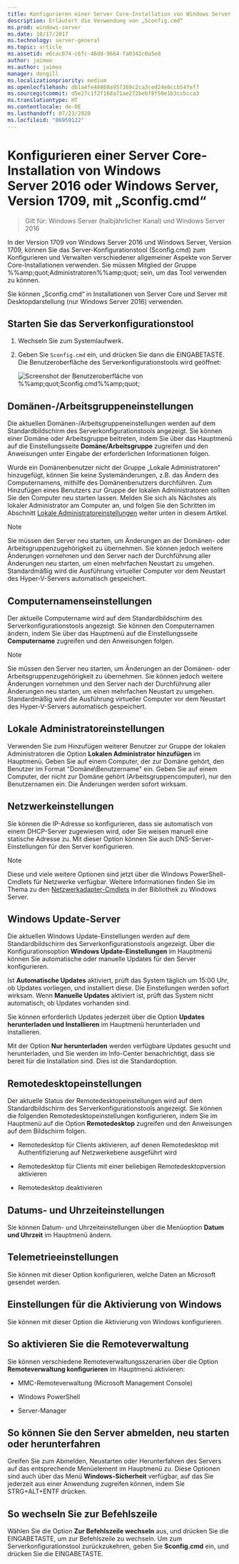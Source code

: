 ```yaml
---
title: Konfigurieren einer Server Core-Installation von Windows Server mit „Sconfig.cmd“
description: Erläutert die Verwendung von „Sconfig.cmd“
ms.prod: windows-server
ms.date: 10/17/2017
ms.technology: server-general
ms.topic: article
ms.assetid: e6cac074-c6fc-46dd-9664-fa0342c0a5e8
author: jaimeo
ms.author: jaimeo
manager: dongill
ms.localizationpriority: medium
ms.openlocfilehash: db1a4fe48460a957369c2ca3ced24e0ccb54fef7
ms.sourcegitcommit: d5e27c1f2f168a71ae272bebf8f50e1b3ccbcca3
ms.translationtype: HT
ms.contentlocale: de-DE
ms.lasthandoff: 07/23/2020
ms.locfileid: "86959122"
---
```

# <a name="configure-a-server-core-installation-of-windows-server-2016-or-windows-server-version-1709-with-sconfigcmd"></a>Konfigurieren einer Server Core-Installation von Windows Server 2016 oder Windows Server, Version 1709, mit „Sconfig.cmd“

> Gilt für: Windows Server (halbjährlicher Kanal) und Windows Server 2016

In der Version 1709 von Windows Server 2016 und Windows Server, Version 1709, können Sie das Server-Konfigurationstool (Sconfig.cmd) zum Konfigurieren und Verwalten verschiedener allgemeiner Aspekte von Server Core-Installationen verwenden. Sie müssen Mitglied der Gruppe %%amp;quot;Administratoren%%amp;quot; sein, um das Tool verwenden zu können.

Sie können „Sconfig.cmd“ in Installationen von Server Core und Server mit Desktopdarstellung (nur Windows Server 2016) verwenden.

## <a name="start-the-server-configuration-tool"></a>Starten Sie das Serverkonfigurationstool

1. Wechseln Sie zum Systemlaufwerk.

2. Geben Sie `Sconfig.cmd` ein, und drücken Sie dann die EINGABETASTE. Die Benutzeroberfläche des Serverkonfigurationstools wird geöffnet:

    ![Screenshot der Benutzeroberfläche von %%amp;quot;Sconfig.cmd%%amp;quot;](media/mainsconfigpage.png)

## <a name="domainworkgroup-settings"></a>Domänen-/Arbeitsgruppeneinstellungen

Die aktuellen Domänen-/Arbeitsgruppeneinstellungen werden auf dem Standardbildschirm des Serverkonfigurationstools angezeigt. Sie können einer Domäne oder Arbeitsgruppe beitreten, indem Sie über das Hauptmenü auf die Einstellungsseite **Domäne/Arbeitsgruppe** zugreifen und den Anweisungen unter Eingabe der erforderlichen Informationen folgen.

Wurde ein Domänenbenutzer nicht der Gruppe „Lokale Administratoren“ hinzugefügt, können Sie keine Systemänderungen, z.B. das Ändern des Computernamens, mithilfe des Domänenbenutzers durchführen. Zum Hinzufügen eines Benutzers zur Gruppe der lokalen Administratoren sollten Sie den Computer neu starten lassen. Melden Sie sich als Nächstes als lokaler Administrator am Computer an, und folgen Sie den Schritten im Abschnitt [Lokale Administratoreinstellungen](#local-administrator-settings) weiter unten in diesem Artikel.

> [!NOTE]
> Sie müssen den Server neu starten, um Änderungen an der Domänen- oder Arbeitsgruppenzugehörigkeit zu übernehmen. Sie können jedoch weitere Änderungen vornehmen und den Server nach der Durchführung aller Änderungen neu starten, um einen mehrfachen Neustart zu umgehen. Standardmäßig wird die Ausführung virtueller Computer vor dem Neustart des Hyper-V-Servers automatisch gespeichert.

## <a name="computer-name-settings"></a>Computernamenseinstellungen

Der aktuelle Computername wird auf dem Standardbildschirm des Serverkonfigurationstools angezeigt. Sie können den Computernamen ändern, indem Sie über das Hauptmenü auf die Einstellungsseite **Computername** zugreifen und den Anweisungen folgen.

> [!NOTE]
> Sie müssen den Server neu starten, um Änderungen an der Domänen- oder Arbeitsgruppenzugehörigkeit zu übernehmen. Sie können jedoch weitere Änderungen vornehmen und den Server nach der Durchführung aller Änderungen neu starten, um einen mehrfachen Neustart zu umgehen. Standardmäßig wird die Ausführung virtueller Computer vor dem Neustart des Hyper-V-Servers automatisch gespeichert.

## <a name="local-administrator-settings"></a>Lokale Administratoreinstellungen

Verwenden Sie zum Hinzufügen weiterer Benutzer zur Gruppe der lokalen Administratoren die Option **Lokalen Administrator hinzufügen** im Hauptmenü. Geben Sie auf einem Computer, der zur Domäne gehört, den Benutzer im Format "Domäne\Benutzername" ein. Geben Sie auf einem Computer, der nicht zur Domäne gehört (Arbeitsgruppencomputer), nur den Benutzernamen ein. Die Änderungen werden sofort wirksam.

## <a name="network-settings"></a>Netzwerkeinstellungen

Sie können die IP-Adresse so konfigurieren, dass sie automatisch von einem DHCP-Server zugewiesen wird, oder Sie weisen manuell eine statische Adresse zu. Mit dieser Option können Sie auch DNS-Server-Einstellungen für den Server konfigurieren.

> [!NOTE]
> Diese und viele weitere Optionen sind jetzt über die Windows PowerShell-Cmdlets für Netzwerke verfügbar. Weitere Informationen finden Sie im Thema zu den [Netzwerkadapter-Cmdlets](/powershell/module/netadapter/?view=win10-ps) in der Bibliothek zu Windows Server.

## <a name="windows-update-settings"></a>Windows Update-Server

Die aktuellen Windows Update-Einstellungen werden auf dem Standardbildschirm des Serverkonfigurationstools angezeigt. Über die Konfigurationsoption **Windows Update-Einstellungen** im Hauptmenü können Sie automatische oder manuelle Updates für den Server konfigurieren.

Ist **Automatische Updates** aktiviert, prüft das System täglich um 15:00 Uhr, ob Updates vorliegen, und installiert diese. Die Einstellungen werden sofort wirksam. Wenn **Manuelle Updates** aktiviert ist, prüft das System nicht automatisch, ob Updates vorhanden sind.

Sie können erforderlich Updates jederzeit über die Option **Updates herunterladen und Installieren** im Hauptmenü herunterladen und installieren.

Mit der Option **Nur herunterladen** werden verfügbare Updates gesucht und herunterladen, und Sie werden im Info-Center benachrichtigt, dass sie bereit für die Installation sind. Dies ist die Standardoption.

## <a name="remote-desktop-settings"></a>Remotedesktopeinstellungen

Der aktuelle Status der Remotedesktopeinstellungen wird auf dem Standardbildschirm des Serverkonfigurationstools angezeigt. Sie können die folgenden Remotedesktopeinstellungen konfigurieren, indem Sie im Hauptmenü auf die Option **Remotedesktop** zugreifen und den Anweisungen auf dem Bildschirm folgen.

- Remotedesktop für Clients aktivieren, auf denen Remotedesktop mit Authentifizierung auf Netzwerkebene ausgeführt wird

- Remotedesktop für Clients mit einer beliebigen Remotedesktopversion aktivieren

- Remotedesktop deaktivieren

## <a name="date-and-time-settings"></a>Datums- und Uhrzeiteinstellungen

Sie können Datum- und Uhrzeiteinstellungen über die Menüoption **Datum und Uhrzeit** im Hauptmenü ändern.

## <a name="telemetry-settings"></a>Telemetrieeinstellungen

Sie können mit dieser Option konfigurieren, welche Daten an Microsoft gesendet werden.

## <a name="windows-activation-settings"></a>Einstellungen für die Aktivierung von Windows

Sie können mit dieser Option die Aktivierung von Windows konfigurieren.

## <a name="to-enable-remote-management"></a>So aktivieren Sie die Remoteverwaltung

Sie können verschiedene Remoteverwaltungsszenarien über die Option **Remoteverwaltung konfigurieren** im Hauptmenü aktivieren:

- MMC-Remoteverwaltung (Microsoft Management Console)

- Windows PowerShell

- Server-Manager  

## <a name="to-log-off-restart-or-shut-down-the-server"></a>So können Sie den Server abmelden, neu starten oder herunterfahren

Greifen Sie zum Abmelden, Neustarten oder Herunterfahren des Servers auf das entsprechende Menüelement im Hauptmenü zu. Diese Optionen sind auch über das Menü **Windows-Sicherheit** verfügbar, auf das Sie jederzeit aus einer Anwendung zugreifen können, indem Sie STRG+ALT+ENTF drücken.  

## <a name="to-exit-to-the-command-line"></a>So wechseln Sie zur Befehlszeile
  
Wählen Sie die Option **Zur Befehlszeile wechseln** aus, und drücken Sie die EINGABETASTE, um zur Befehlszeile zu wechseln. Um zum Serverkonfigurationstool zurückzukehren, geben Sie **Sconfig.cmd** ein, und drücken Sie die EINGABETASTE.
